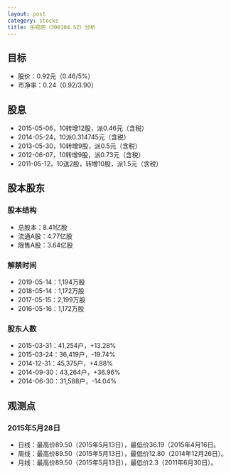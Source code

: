 ```yaml
---
layout: post
category: stocks
title: 乐视网（300104.SZ）分析
---
```


## 目标 ##

- 股价：0.92元（0.46/5%）
- 市净率：0.24（0.92/3.90）

## 股息 ##

- 2015-05-06，10转增12股，派0.46元（含税）
- 2014-05-24，10派0.314745元（含税）
- 2013-05-30，10转增9股，派0.5元（含税）
- 2012-06-07，10转增9股，派0.73元（含税）
- 2011-05-12，10送2股，转增10股，派1.5元（含税）

## 股本股东 ##

### 股本结构 ###

- 总股本：8.41亿股
- 流通A股：4.77亿股
- 限售A股：3.64亿股

### 解禁时间 ###

- 2019-05-14：1,194万股
- 2018-05-14：1,172万股
- 2017-05-15：2,199万股
- 2016-05-16：1,172万股

### 股东人数 ###

- 2015-03-31：41,254户，+13.28%
- 2015-03-24：36,419户，-19.74%
- 2014-12-31：45,375户，+4.88%
- 2014-09-30：43,264户，+36.96%
- 2014-06-30：31,588户，-14.04%

## 观测点 ##

### 2015年5月28日 ###

- 日线：最高价89.50（2015年5月13日），最低价36.19（2015年4月16日。
- 周线：最高价89.50（2015年5月13日），最低价12.80（2014年12月26日）。
- 月线：最高价89.50（2015年5月13日），最低价2.3（2011年6月30日）。
